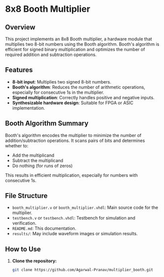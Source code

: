 # 8x8 Booth Multiplier

## Overview

This project implements an 8x8 Booth multiplier, a hardware module that multiplies two 8-bit numbers using the Booth algorithm. Booth's algorithm is efficient for signed binary multiplication and optimizes the number of required addition and subtraction operations.

## Features

- **8-bit input**: Multiplies two signed 8-bit numbers.
- **Booth's algorithm**: Reduces the number of arithmetic operations, especially for consecutive 1s in the multiplier.
- **Signed multiplication**: Correctly handles positive and negative inputs.
- **Synthesizable hardware design**: Suitable for FPGA or ASIC implementation.

## Booth Algorithm Summary

Booth's algorithm encodes the multiplier to minimize the number of addition/subtraction operations. It scans pairs of bits and determines whether to:
- Add the multiplicand
- Subtract the multiplicand
- Do nothing (for runs of zeros)

This results in efficient multiplication, especially for numbers with consecutive 1s.

## File Structure

- `booth_multiplier.v` or `booth_multiplier.vhdl`: Main source code for the multiplier.
- `testbench.v` or `testbench.vhdl`: Testbench for simulation and verification.
- `README.md`: This documentation.
- `results/`: May include waveform images or simulation results.

## How to Use

1. **Clone the repository:**
   ```bash
   git clone https://github.com/Agarwal-Pranav/multiplier_booth.git
